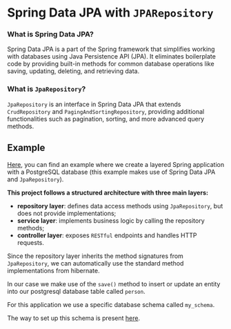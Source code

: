 # Spring Data JPA with `JPARepository`
### What is Spring Data JPA?
Spring Data JPA is a part of the Spring framework that simplifies
working with databases using Java Persistence API (JPA).
It eliminates boilerplate code by providing built-in methods for
common database operations like saving, updating, deleting, and retrieving data.

### What is `JpaRepository`?
`JpaRepository` is an interface in Spring Data JPA that extends `CrudRepository` 
and `PagingAndSortingRepository`, providing additional functionalities such as 
pagination, sorting, and more advanced query methods.

## Example
[Here](../../../../../web-services/attachments/22-spring-boot-auto-datasource/java21/java21_springbootdatajpa.zip), you can find an example where we create a layered Spring application
with a PostgreSQL database (this example makes use of Spring Data JPA and `JpaRepository`).

**This project follows a structured architecture with three main layers:**
- **repository layer**: defines data access methods using `JpaRepository`, but does not provide implementations;
- **service layer**: implements business logic by calling the repository methods;
- **controller layer**: exposes `RESTful` endpoints and handles HTTP requests.

Since the repository layer inherits the method signatures from `JpaRepository`,
we can automatically use the standard method implementations from hibernate.

In our case we make use of the `save()` method to insert or update an entity into our postgresql database table called `person`.

For this application we use a specific database schema called `my_schema`.

The way to set up this schema is present [here](../../../../../web-services/22_spring_boot_auto_datasource.md).
